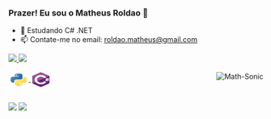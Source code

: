 ### Prazer! Eu sou o Matheus Roldao 👋

- 🌱 Estudando C# .NET
- 📫 Contate-me no email: roldao.matheus@gmail.com


<div>
  <a href="https://github.com/MatheusRoldao">
  <img height="180em" src="https://github-readme-stats.vercel.app/api?username=MatheusRoldao&show_icons=true&theme=dark&include_all_commits=true&count_private=true"/>
  <img height="180em" src="https://github-readme-stats.vercel.app/api/top-langs/?username=MatheusRoldao&layout=compact&langs_count=7&theme=dark"/>
</div>
<div style="display: inline_block"><br>
  <img align="center" alt="Math-Python" height="30" width="40" src="https://raw.githubusercontent.com/devicons/devicon/master/icons/python/python-original.svg">
  <img align="center" alt="Math-Csharp" height="30" width="40" src="https://raw.githubusercontent.com/devicons/devicon/master/icons/csharp/csharp-original.svg">
  <img align="right" alt="Math-Sonic" src="https://i.gifer.com/origin/cb/cbad8974b5928d9e4878525b25d64c2d_w200.gif"
</div>
 
##
  
<div>

  <a href = "mailto:roldao.matheus@gmail.com"><img src="https://img.shields.io/badge/-Gmail-%23333?style=for-the-badge&logo=gmail&logoColor=white" target="_blank"></a>
  <a href="https://www.linkedin.com/in/matheus-rold%C3%A3o-68b97220a/" target="_blank"><img src="https://img.shields.io/badge/-LinkedIn-%230077B5?style=for-the-badge&logo=linkedin&logoColor=white" target="_blank"></a> 
 
  
 
</div>
